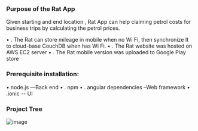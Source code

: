 ### Purpose of the Rat App

Given starting and end location , Rat App can help claiming petrol costs for business trips by calculating the petrol prices.

•	. The Rat can store mileage in mobile when no Wi Fi, then synchronize 
   It to cloud-base CouchDB when has Wi Fi.
•	. The Rat website was hosted on AWS EC2 server
•	. The Rat mobile version was uploaded to Google Play store


	
### Prerequisite installation:

•	  node.js                           —Back end
•	. npm
•	. angular dependencies –Web framework
•	.ionic                                 -- UI


###  Project Tree

![image](https://github.com/githubmave/Mobile-Mileage-Tracker/assets/8073738/e4ef8db4-ef10-4fe8-97a3-b2ce2936ae6b)
